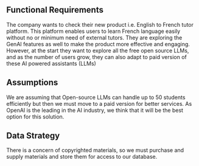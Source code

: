## Functional Requirements
The company wants to check their new product i.e. English to French tutor platform. This platform enables users to learn French language easily without no or minimum need of external tutors. They are exploring the GenAI features as well to make the product more effective and engaging.
However, at the start they want to explore all the free open source LLMs, and as the number of users grow, they can also adapt to paid version of these AI powered assistants (LLMs)

## Assumptions
We are assuming that Open-source LLMs can handle up to 50 students efficiently but then we must move to a paid version for better services.
As OpenAI is the leading in the AI industry, we think that it will be the best option for this solution.

## Data Strategy
There is a concern of copyrighted materials, so we must purchase and
supply materials and store them for access to our database.
